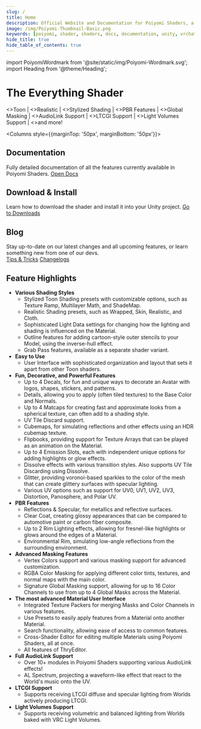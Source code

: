 ```yaml
---
slug: /
title: Home
description: Official Website and Documentation for Poiyomi Shaders, a free, feature-rich Toon and PBR shader for Unity with a specific focus on VRChat.
image: /img/Poiyomi-Thumbnail-Basic.png
keywords: [poiyomi, shader, shaders, docs, documentation, unity, vrchat, vrc, pbr, toon, realistic, stylized, shading]
hide_title: true
hide_table_of_contents: true
---
```

import PoiyomiWordmark from '@site/static/img/Poiyomi-Wordmark.svg';
import Heading from '@theme/Heading';

<!-- ![Poiyomi Shaders Wordmark](/img/Poiyomi-Toon-Wordmark_NoBG.png) -->

<div style={{textAlign: 'center', marginTop: '20px', marginBottom: '20px', marginLeft: '70px', marginRight: '70px'}}>
<PoiyomiWordmark />
</div>

<h1 style={{textAlign: 'center', fontSize: '40px', margin: '2px', fontWeight: 'bold'}}>
The Everything Shader
</h1>

<p style={{textAlign: 'center', fontSize: '15px', margin: '10px', fontWeight: 'normal'}}>
<!-- MDX is weird and stupid, will throw warnings if the text below contained in multi-space paragraph is not surrounded by <> and </> on each. e.g. <>your text here</> -->
<>Toon | </>
<>Realistic | </>
<>Stylized Shading | </>
<>PBR Features | </>
<>Global Masking | </>
<>AudioLink Support | </>
<>LTCGI Support | </>
<>Light Volumes Support | </>
<>and more!</>
</p>

<Columns style={{marginTop: '50px', marginBottom: '50px'}}> 
  <Column className='text--center'>
    <Card>
      <CardHeader>
        <h2>Documentation</h2>
      </CardHeader>
      <CardImage cardImageUrl='/img/custom-icons/Icon_Books.png'/>
      <CardBody>
        Fully detailed documentation of all the features currently available in Poiyomi Shaders.
      </CardBody>
      <CardFooter>
        <a class="button button--block button--primary" href="/intro">Open Docs</a>
      </CardFooter>
    </Card>
  </Column>
  <Column className='text--center'>
    <Card>
      <CardHeader>
        <h2>Download & Install</h2>
      </CardHeader>
      <CardImage cardImageUrl='/img/custom-icons/Icon_Download.png'/>
      <CardBody>
        Learn how to download the shader and install it into your Unity project.
      </CardBody>
      <CardFooter>
        <a class="button button--block button--secondary" href="/download">Go to Downloads</a>
      </CardFooter>
    </Card>
  </Column>
  <Column className='text--center'>
    <Card>
      <CardHeader>
        <h2>Blog</h2>
      </CardHeader>
      <CardImage cardImageUrl='/img/custom-icons/Icon_News.png'/>
      <CardBody>
        Stay up-to-date on our latest changes and all upcoming features, or learn something new from one of our devs.
      </CardBody>
      <CardFooter>
        <div className='button-group button-group--block'>
          <a class="button button--block button--secondary" href="/blog">Tips & Tricks</a>
          <a class="button button--block button--secondary" href="/changelog">Changelogs</a>
        </div>
      </CardFooter>
    </Card>
  </Column>
</Columns>

## Feature Highlights
- **Various Shading Styles**
  - Stylized Toon Shading presets with customizable options, such as Texture Ramp, Multilayer Math, and ShadeMap.
  - Realistic Shading presets, such as Wrapped, Skin, Realistic, and Cloth.
  - Sophisticated Light Data settings for changing how the lighting and shading is influenced on the Material.
  - Outline features for adding cartoon-style outer stencils to your Model, using the inverse-hull effect.
  - Grab Pass features, available as a separate shader variant.
- **Easy to Use**
  - User Interface with sophisticated organization and layout that sets it apart from other Toon shaders.
- **Fun, Decorative, and Powerful Features**
  - Up to 4 Decals, for fun and unique ways to decorate an Avatar with logos, shapes, stickers, and patterns.
  - Details, allowing you to apply (often tiled textures) to the Base Color and Normals.
  - Up to 4 Matcaps for creating fast and approximate looks from a spherical texture, can often add to a shading style.
  - UV Tile Discard support.
  - Cubemaps, for simulating reflections and other effects using an HDR cubemap texture.
  - Flipbooks, providing support for Texture Arrays that can be played as an animation on the Material.
  - Up to 4 Emission Slots, each with independent unique options for adding highlights or glow effects.
  - Dissolve effects with various transition styles. Also supports UV Tile Discarding using Dissolve.
  - Glitter, providing voronoi-based sparkles to the color of the mesh that can create glittery surfaces with specular lighting.
  - Various UV options such as support for UV0, UV1, UV2, UV3, Distortion, Panosphere, and Polar UV.
- **PBR Features**
  - Reflections & Specular, for metallics and reflective surfaces.
  - Clear Coat, creating glossy appearances that can be compared to automotive paint or carbon fiber composite.
  - Up to 2 Rim Lighting effects, allowing for fresnel-like highlights or glows around the edges of a Material.
  - Environmental Rim, simulating low-angle reflections from the surrounding environment.
- **Advanced Masking Features**
  - Vertex Colors support and various masking support for advanced customization.
  - RGBA Color Masking for applying different color tints, textures, and normal maps with the main color.
  - Signature Global Masking support, allowing for up to 16 Color Channels to use from up to 4 Global Masks across the Material.
- **The most advanced Material User Interface**
  - Integrated Texture Packers for merging Masks and Color Channels in various features.
  - Use Presets to easily apply features from a Material onto another Material.
  - Search functionality, allowing ease of access to common features.
  - Cross-Shader Editor for editing multiple Materials using Poiyomi Shaders, all at once.
  - All features of ThryEditor.
- **Full AudioLink Support**
  - Over 10+ modules in Poiyomi Shaders supporting various AudioLink effects!
  - AL Spectrum, projecting a waveform-like effect that react to the World's music onto the UV.
- **LTCGI Support**
  - Supports receiving LTCGI diffuse and specular lighting from Worlds actively producing LTCGI.
- **Light Volumes Support**
  - Supports receiving volumetric and balanced lighting from Worlds baked with VRC Light Volumes.